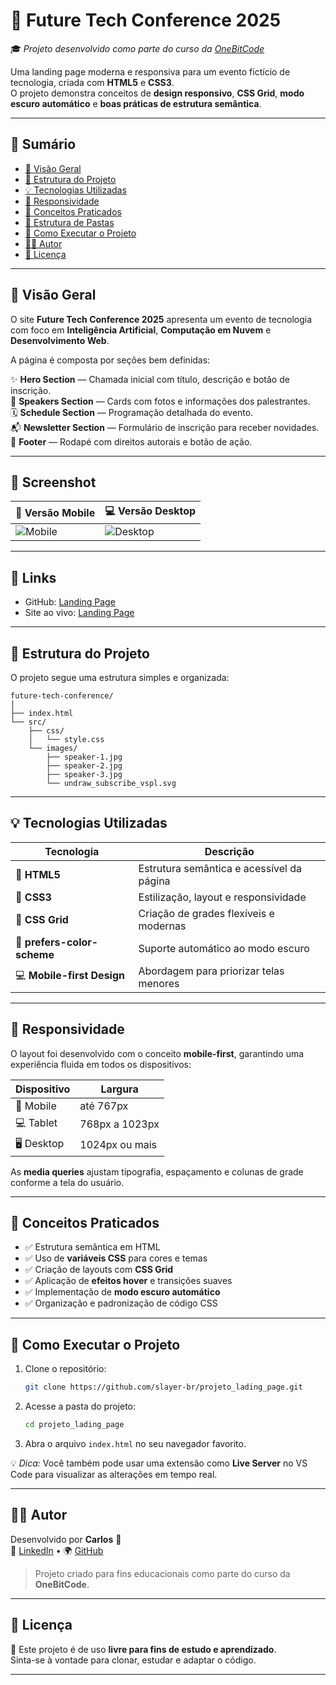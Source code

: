 # 🚀 Future Tech Conference 2025

🎓 *Projeto desenvolvido como parte do curso da [OneBitCode](https://onebitcode.com/)*  

Uma landing page moderna e responsiva para um evento fictício de tecnologia, criada com **HTML5** e **CSS3**.  
O projeto demonstra conceitos de **design responsivo**, **CSS Grid**, **modo escuro automático** e **boas práticas de estrutura semântica**.

---

## 🧭 Sumário

- [📖 Visão Geral](#-visão-geral)
- [🧩 Estrutura do Projeto](#-estrutura-do-projeto)
- [💡 Tecnologias Utilizadas](#-tecnologias-utilizadas)
- [📱 Responsividade](#-responsividade)
- [🧠 Conceitos Praticados](#-conceitos-praticados)
- [📂 Estrutura de Pastas](#-estrutura-de-pastas)
- [🚀 Como Executar o Projeto](#-como-executar-o-projeto)
- [👨‍💻 Autor](#-autor)
- [📄 Licença](#-licença)

---

## 📖 Visão Geral

O site **Future Tech Conference 2025** apresenta um evento de tecnologia com foco em **Inteligência Artificial**, **Computação em Nuvem** e **Desenvolvimento Web**.

A página é composta por seções bem definidas:

✨ **Hero Section** — Chamada inicial com título, descrição e botão de inscrição.  
🎤 **Speakers Section** — Cards com fotos e informações dos palestrantes.  
🗓️ **Schedule Section** — Programação detalhada do evento.  
📬 **Newsletter Section** — Formulário de inscrição para receber novidades.  
🦶 **Footer** — Rodapé com direitos autorais e botão de ação.

---

## 📸 Screenshot

| 📱 Versão Mobile | 💻 Versão Desktop |
|------------------|-------------------|
| ![Mobile](./src/images/landingpage-mobile.gif) | ![Desktop](./src/images/landingpage-desktop.gif) |

---

## 🔗 Links

- GitHub: <a href="https://github.com/slayer-br/projeto_landing_page" target="_blank" rel="noopener noreferrer">Landing Page</a>
- Site ao vivo: <a href="https://slayer-br.github.io/projeto_landing_page/" target="_blank" rel="noopener noreferrer">Landing Page</a>

---

## 🧩 Estrutura do Projeto

O projeto segue uma estrutura simples e organizada:

```
future-tech-conference/
│
├── index.html
└── src/
    ├── css/
    │   └── style.css
    └── images/
        ├── speaker-1.jpg
        ├── speaker-2.jpg
        ├── speaker-3.jpg
        └── undraw_subscribe_vspl.svg
```

---

## 💡 Tecnologias Utilizadas

| Tecnologia | Descrição |
|-------------|------------|
| 🧱 **HTML5** | Estrutura semântica e acessível da página |
| 🎨 **CSS3** | Estilização, layout e responsividade |
| 📐 **CSS Grid** | Criação de grades flexíveis e modernas |
| 🌙 **prefers-color-scheme** | Suporte automático ao modo escuro |
| 💻 **Mobile-first Design** | Abordagem para priorizar telas menores |

---

## 📱 Responsividade

O layout foi desenvolvido com o conceito **mobile-first**, garantindo uma experiência fluida em todos os dispositivos:

| Dispositivo | Largura |
|--------------|----------|
| 📱 Mobile | até 767px |
| 💻 Tablet | 768px a 1023px |
| 🖥️ Desktop | 1024px ou mais |

As **media queries** ajustam tipografia, espaçamento e colunas de grade conforme a tela do usuário.

---

## 🧠 Conceitos Praticados

- ✅ Estrutura semântica em HTML  
- ✅ Uso de **variáveis CSS** para cores e temas  
- ✅ Criação de layouts com **CSS Grid**  
- ✅ Aplicação de **efeitos hover** e transições suaves  
- ✅ Implementação de **modo escuro automático**  
- ✅ Organização e padronização de código CSS

---

## 🚀 Como Executar o Projeto

1. Clone o repositório:
   ```bash
   git clone https://github.com/slayer-br/projeto_lading_page.git
   ```

2. Acesse a pasta do projeto:
   ```bash
   cd projeto_lading_page
   ```

3. Abra o arquivo `index.html` no seu navegador favorito.

💡 *Dica:* Você também pode usar uma extensão como **Live Server** no VS Code para visualizar as alterações em tempo real.

---

## 👨‍💻 Autor

Desenvolvido por **Carlos** 👋  
💼 [LinkedIn](https://www.linkedin.com/in/carlos-alberto-da-silva-93758b270/) • 🌍 [GitHub](https://github.com/slayer-br)

> Projeto criado para fins educacionais como parte do curso da **OneBitCode**.

---

## 📄 Licença

🧾 Este projeto é de uso **livre para fins de estudo e aprendizado**.  
Sinta-se à vontade para clonar, estudar e adaptar o código.

---